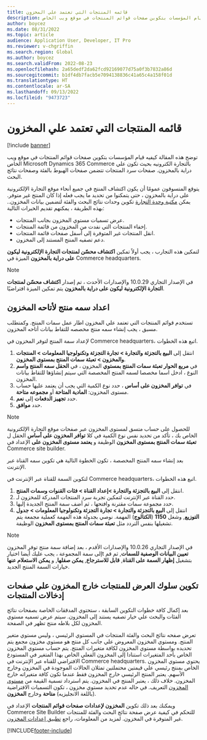 ```yaml
---
title: قائمه المنتجات التي تعتمد علي المخزون
description: توضح هذه المقالة كيفيه قيام المؤسسات بتكوين صفحات قوائم المنتجات في موقع ويب الخاص Microsoft Dynamics 365 Commerce بالتجارة الكترونيه بحيث تكون علي دراية بالمخزون.
author: boycez
ms.date: 08/31/2022
ms.topic: article
audience: Application User, Developer, IT Pro
ms.reviewer: v-chgriffin
ms.search.region: Global
ms.author: boycez
ms.search.validFrom: 2022-08-23
ms.openlocfilehash: 2a65dedf2da62fcd92169077d75a0f3b7832a86d
ms.sourcegitcommit: b1df4db7facb5e7094138836c41a65c4a158f01d
ms.translationtype: HT
ms.contentlocale: ar-SA
ms.lasthandoff: 09/13/2022
ms.locfileid: "9473723"
---
```

# <a name="inventory-aware-product-listing"></a>قائمه المنتجات التي تعتمد علي المخزون

[!include [banner](../includes/banner.md)]

توضح هذه المقالة كيفيه قيام المؤسسات بتكوين صفحات قوائم المنتجات في موقع ويب الخاص Microsoft Dynamics 365 Commerce بالتجارة الكترونيه بحيث تكون علي دراية بالمخزون. صفحات سرد المنتجات تتضمن صفحات الهبوط بالفئة وصفحات نتائج البحث.

يتوقع المتسوقون عمومًا أن يكون اكتشاف المنتج في جميع أنحاء موقع التجارة الإلكترونية على دراية بالمخزون ، حتى يتمكنوا من تحديد ما يجب فعله إذا كان المنتج غير متوفر. يمكن [مكتبة وحدة التجارة](starter-kit-overview.md) تكوين وحدات نتائج البحث والفئة لتضمين بيانات المخزون.. بهذه الطريقة ، يمكنهم تقديم الخبرات التالية:

- عرض تسميات مستوي المخزون بجانب المنتجات.
- إخفاء المنتجات التي نفدت من المخزون من قائمة المنتجات.
- انقل المنتجات غير المتوفرة إلى أسفل صفحات قائمة المنتجات.
- دعم تصفيه المنتج المستند إلى المخزون.

لتمكين هذه التجارب ، يجب أولاً تمكين **اكتشاف محسّن لمنتجات التجارة الإلكترونية ليكون على دراية بالمخزون** الميزة في Commerce headquarters.

> [!NOTE]
> في الإصدار التجاري 10.0.29 والإصدارات الأحدث ، تم إصدار **اكتشاف محسّن لمنتجات التجارة الإلكترونية ليكون على دراية بالمخزون** يتم تمكين الميزة افتراضيًا.

## <a name="set-up-product-attribute-for-inventory-availability"></a>اعداد سمه منتج لأتاحه المخزون

تستخدم قوائم المنتجات التي تعتمد علي المخزون اطار عمل سمات المنتج. وكمتطلب مسبق ، يجب إنشاء سمه منتج مخصصه للتقاط بيانات أتاحه المخزون.

لإعداد سمة المنتج لتوفر المخزون في Commerce headquarters، اتبع هذه الخطوات.

1. انتقل إلى **البيع بالتجزئة والتجارة \> تجارة التجزئة وتكنولوجيا المعلومات \> المنتجات والمخزون \> تعبئة سمات المنتج بمستوى المخزون**.
1. في **مربع الحوار تعبئة سمات المنتج بمستوي** المخزون ، في **الحقل سمه المنتج واسم** النوع ، ادخل اسما مخصصا لسمه المنتج المخصصة التي سيتم إنشاؤها للتقاط بيانات المخزون.
1. في **توافر المخزون على أساس** ، حدد نوع الكمية التي يجب أن يعتمد عليها حساب مستوى المخزون: **المادية المتاحة** أو **مجموعه متاحة**.
1. حدد **تجهيز الدفعات** إلى **نعم**.
1. حدد **موافق**.

> [!NOTE]
> للحصول على حساب متسق لمستوى المخزون عبر صفحات موقع التجارة الإلكترونية الخاص بك ، تأكد من تحديد نفس نوع الكمية في كلا **توافر المخزون على أساس** الحقل ل **تعبئة سمات المنتج بمستوى المخزون** الوظيفة و **يعتمد مستوى المخزون على** الإعداد في Commerce site builder.

بعد إنشاء سمه المنتج المخصصة ، تكون الخطوة التالية هي تكوين سمه القناة عبر الإنترنت.

لتكوين السمة للقناة عبر الإنترنت في Commerce headquarters، اتبع هذه الخطوات.

1. انتقل إلى **البيع بالتجزئة والتجارة \>إعداد القناة \> فئات القنوات وسمات المنتج**.
1. حدد القناة عبر الإنترنت لتمكين تجربة سرد المنتجات المدركة للمخزون لـ.
1. حدد مجموعة سمات مقترنة وافتحها ، ثم أضف سمة المنتج الجديدة إليها.
1. انتقل إلى **البيع بالتجزئة والتجارة \> تجارة التجزئة وتكنولوجيا المعلومات \> جدول التوزيع**, وشغل **1150** (**الكتالوج**) المهمة. نوصي بجدولة هذه المهمة كعملية مجمعة يتم تشغيلها بنفس التردد مثل **تعبئة سمات المنتج بمستوى المخزون** الوظيفة.

> [!NOTE]
> في الإصدار التجاري 10.0.26 والإصدارات الأقدم ، بعد إضافة سمة منتج توفر المخزون إلى سمة المجموعة ، يجب عليك أيضا اختيارt **تعيين البيانات الوصفية للسمات**, ثم قم بتشغيل **إظهار السمة على القناة**, **قابل للاسترجاع**, **يمكن صقلها**, و **يمكن الاستعلام عنها** خيارات السمة المنتج الجديد.

## <a name="configure-the-display-behavior-for-out-of-stock-products-on-product-listing-pages"></a>تكوين سلوك العرض للمنتجات خارج المخزون علي صفحات إدخالات المنتجات

بعد إكمال كافة خطوات التكوين السابقة ، ستحتوي المدققات الخاصة بصفحات نتائج الفئات والبحث علي خيار تصفيه يستند إلى المخزون. سيتم عرض تسميه مستوي المخزون لكل بلاطه منتج تظهر في الصفحة.

تعرض صفحه نتائج البحث والفئة المنتجات في المستوي الرئيسي ، وليس مستوي متغير المنتج. ومستوي المخزون المعروض علي جانب كل منتج هو مستوي مخزون مجمع يتم تحديده بواسطة مستوي المخزون لكافة متغيرات المنتج. يتم حساب مستوي المخزون الخاص بأحد المتغيرات استنادا إلى المخزون الفعلي الخاص بهذا المتغير في المستودع الافتراضي للقناه عبر الإنترنت في Commerce headquarters. يحتوي مستوي المخزون الخاص بمنتج رئيسي علي قيمتين محتملتين تمثلان الحالات الموجودة في المخزون وخارج الأسهم. يعتبر المنتج الرئيسي خارج المخزون فقط عندما تكون كافة متغيراته خارج المخزون. خلاف ذلك ، يعتبر المنتج في المخزون. يتم استرداد تسمية القيمة من [مستوى المخزون](inventory-buffers-levels.md) التعريف. في حاله عدم تحديد مستوي مخزون ، تكون التسميات الافتراضية (باللغة الانجليزيه) **متاحة** وخارج **المخزون**.

ويمكنك بعد ذلك تكوين **المخزون لإعدادات صفحات قوائم المنتجات** الإعداد في Commerce Site Builder للتحكم في كيفية عرض صفحة نتائج البحث والفئة للمنتجات غير المتوفرة في المخزون. لمزيد من المعلومات، راجع [تطبيق إعدادات المخزون](inventory-settings.md).

[!INCLUDE[footer-include](../includes/footer-banner.md)]
